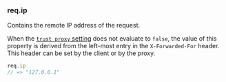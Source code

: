 <!---
 Copyright (c) 2016 StrongLoop, IBM, and Express Contributors
 License: MIT
-->

<h3 id='req.ip'>req.ip</h3>

Contains the remote IP address of the request.

When the [`trust proxy` setting](/4x/api.html#trust.proxy.options.table) does not evaluate to `false`,
the value of this property is derived from the left-most entry in the
`X-Forwarded-For` header. This header can be set by the client or by the proxy.

~~~js
req.ip
// => "127.0.0.1"
~~~
